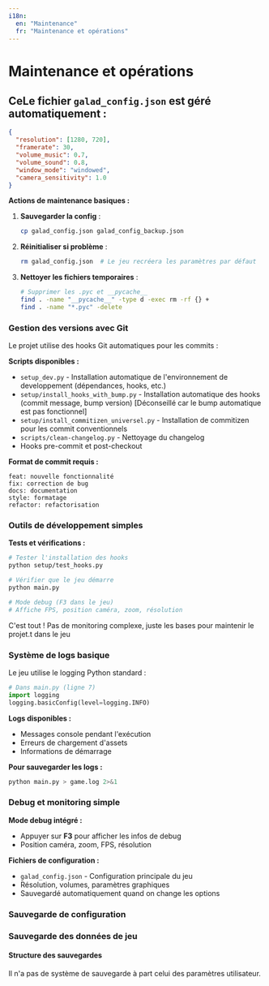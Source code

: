 ```yaml
---
i18n:
  en: "Maintenance"
  fr: "Maintenance et opérations"
---
```


# Maintenance et opérations

## CeLe fichier `galad_config.json` est géré automatiquement :

```json
{
  "resolution": [1280, 720],
  "framerate": 30,
  "volume_music": 0.7,
  "volume_sound": 0.8,
  "window_mode": "windowed",
  "camera_sensitivity": 1.0
}
```

**Actions de maintenance basiques :**

1. **Sauvegarder la config** :
   ```bash
   cp galad_config.json galad_config_backup.json
   ```

2. **Réinitialiser si problème** :
   ```bash
   rm galad_config.json  # Le jeu recréera les paramètres par défaut
   ```

3. **Nettoyer les fichiers temporaires** :
   ```bash
   # Supprimer les .pyc et __pycache__
   find . -name "__pycache__" -type d -exec rm -rf {} +
   find . -name "*.pyc" -delete
   ```

### Gestion des versions avec Git

Le projet utilise des hooks Git automatiques pour les commits :

**Scripts disponibles :**
- `setup_dev.py` - Installation automatique de l'environnement de developpement (dépendances, hooks, etc.)
- `setup/install_hooks_with_bump.py` - Installation automatique des hooks (commit message, bump version) [Déconseillé car le bump automatique est pas fonctionnel]
- `setup/install_commitizen_universel.py` - Installation de commitizen pour les commit conventionnels
- `scripts/clean-changelog.py` - Nettoyage du changelog 
- Hooks pre-commit et post-checkout

**Format de commit requis :**
```
feat: nouvelle fonctionnalité
fix: correction de bug  
docs: documentation
style: formatage
refactor: refactorisation
```

### Outils de développement simples

**Tests et vérifications :**
```bash
# Tester l'installation des hooks
python setup/test_hooks.py

# Vérifier que le jeu démarre
python main.py

# Mode debug (F3 dans le jeu)
# Affiche FPS, position caméra, zoom, résolution
```

C'est tout ! Pas de monitoring complexe, juste les bases pour maintenir le projet.t dans le jeu

### Système de logs basique
Le jeu utilise le logging Python standard :
```python
# Dans main.py (ligne 7)
import logging
logging.basicConfig(level=logging.INFO)
```

**Logs disponibles :**
- Messages console pendant l'exécution
- Erreurs de chargement d'assets
- Informations de démarrage

**Pour sauvegarder les logs :**
```bash
python main.py > game.log 2>&1
```

### Debug et monitoring simple
**Mode debug intégré :**
- Appuyer sur **F3** pour afficher les infos de debug
- Position caméra, zoom, FPS, résolution

**Fichiers de configuration :**
- `galad_config.json` - Configuration principale du jeu
- Résolution, volumes, paramètres graphiques
- Sauvegardé automatiquement quand on change les options

### Sauvegarde de configuration

### Sauvegarde des données de jeu

#### Structure des sauvegardes

Il n'a pas de système de sauvegarde à part celui des paramètres utilisateur.

